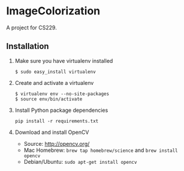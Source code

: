 ImageColorization
=================

A project for CS229.

Installation
------------

1. Make sure you have virtualenv installed
   ```
   $ sudo easy_install virtualenv
   ```

2. Create and activate a virtualenv
   ```
   $ virtualenv env --no-site-packages
   $ source env/bin/activate
   ```

3. Install Python package dependencies
   ```
   pip install -r requirements.txt
   ```

4. Download and install OpenCV 
    - Source: http://opencv.org/
    - Mac Homebrew: ```brew tap homebrew/science``` and ```brew install opencv```
    - Debian/Ubuntu: ```sudo apt-get install opencv```



